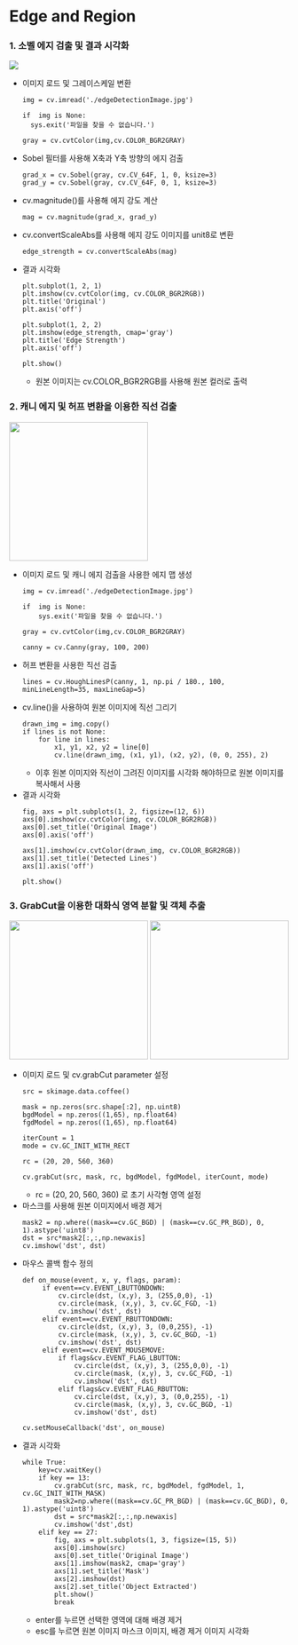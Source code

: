 # Edge and Region

### 1. 소벨 에지 검출 및 결과 시각화
   
   <img src="https://github.com/user-attachments/assets/5531ec81-44c9-42e9-8853-60a6073e2669"/>

  + 이미지 로드 및 그레이스케일 변환
     ```
     img = cv.imread('./edgeDetectionImage.jpg')

     if  img is None:
       sys.exit('파일을 찾을 수 없습니다.')

     gray = cv.cvtColor(img,cv.COLOR_BGR2GRAY)
     ```
  + Sobel 필터를 사용해 X축과 Y축 방향의 에지 검출
     ```
     grad_x = cv.Sobel(gray, cv.CV_64F, 1, 0, ksize=3)
     grad_y = cv.Sobel(gray, cv.CV_64F, 0, 1, ksize=3)
     ```
  + cv.magnitude()를 사용해 에지 강도 계산
     ```
     mag = cv.magnitude(grad_x, grad_y)
     ```
  + cv.convertScaleAbs를 사용해 에지 강도 이미지를 unit8로 변환
     ```
     edge_strength = cv.convertScaleAbs(mag) 
     ```
  + 결과 시각화
     ```
     plt.subplot(1, 2, 1)
     plt.imshow(cv.cvtColor(img, cv.COLOR_BGR2RGB))
     plt.title('Original')
     plt.axis('off')

     plt.subplot(1, 2, 2)
     plt.imshow(edge_strength, cmap='gray')
     plt.title('Edge Strength')
     plt.axis('off')

     plt.show()
     ```
     + 원본 이미지는 cv.COLOR_BGR2RGB를 사용해 원본 컬러로 출력
   
### 2. 캐니 에지 및 허프 변환을 이용한 직선 검출
   
   <img src="https://github.com/user-attachments/assets/52464853-a710-4824-910f-ca9a9633f3df" height="250"/>

  + 이미지 로드 및 캐니 에지 검출을 사용한 에지 맵 생성
     ```
     img = cv.imread('./edgeDetectionImage.jpg')

     if  img is None:
         sys.exit('파일을 찾을 수 없습니다.')

     gray = cv.cvtColor(img,cv.COLOR_BGR2GRAY)

     canny = cv.Canny(gray, 100, 200)
     ```
  + 허프 변환을 사용한 직선 검출
     ```
     lines = cv.HoughLinesP(canny, 1, np.pi / 180., 100, minLineLength=35, maxLineGap=5)
     ```
  + cv.line()을 사용하여 원본 이미지에 직선 그리기
     ```
     drawn_img = img.copy()
     if lines is not None:
         for line in lines:
             x1, y1, x2, y2 = line[0]
             cv.line(drawn_img, (x1, y1), (x2, y2), (0, 0, 255), 2)
     ```
     + 이후 원본 이미지와 직선이 그려진 이미지를 시각화 해야하므로 원본 이미지를 복사해서 사용
  + 결과 시각화
     ```
     fig, axs = plt.subplots(1, 2, figsize=(12, 6))
     axs[0].imshow(cv.cvtColor(img, cv.COLOR_BGR2RGB))
     axs[0].set_title('Original Image')
     axs[0].axis('off')

     axs[1].imshow(cv.cvtColor(drawn_img, cv.COLOR_BGR2RGB))
     axs[1].set_title('Detected Lines')
     axs[1].axis('off')

     plt.show()
     ```
     
### 3. GrabCut을 이용한 대화식 영역 분할 및 객체 추출
   
   <img src="https://github.com/user-attachments/assets/493c21e4-7f8d-4304-92b2-cbb114b22baf" height="250"/>
   <img src="https://github.com/user-attachments/assets/6b37ab8b-e74b-4ae1-9f47-a649971a5d7e" height="250"/>

  + 이미지 로드 및 cv.grabCut parameter 설정
     ```
     src = skimage.data.coffee()

     mask = np.zeros(src.shape[:2], np.uint8)
     bgdModel = np.zeros((1,65), np.float64)
     fgdModel = np.zeros((1,65), np.float64)

     iterCount = 1
     mode = cv.GC_INIT_WITH_RECT

     rc = (20, 20, 560, 360)

     cv.grabCut(src, mask, rc, bgdModel, fgdModel, iterCount, mode)
     ```
     + rc = (20, 20, 560, 360) 로 초기 사각형 영역 설정
  + 마스크를 사용해 원본 이미지에서 배경 제거 
     ```
     mask2 = np.where((mask==cv.GC_BGD) | (mask==cv.GC_PR_BGD), 0, 1).astype('uint8')
     dst = src*mask2[:,:,np.newaxis]
     cv.imshow('dst', dst)
     ```
  + 마우스 콜백 함수 정의
     ```
     def on_mouse(event, x, y, flags, param):
          if event==cv.EVENT_LBUTTONDOWN:
              cv.circle(dst, (x,y), 3, (255,0,0), -1)
              cv.circle(mask, (x,y), 3, cv.GC_FGD, -1)
              cv.imshow('dst', dst)
          elif event==cv.EVENT_RBUTTONDOWN:
              cv.circle(dst, (x,y), 3, (0,0,255), -1)
              cv.circle(mask, (x,y), 3, cv.GC_BGD, -1)
              cv.imshow('dst', dst)    
          elif event==cv.EVENT_MOUSEMOVE:
              if flags&cv.EVENT_FLAG_LBUTTON:
                  cv.circle(dst, (x,y), 3, (255,0,0), -1)
                  cv.circle(mask, (x,y), 3, cv.GC_FGD, -1)
                  cv.imshow('dst', dst)           
              elif flags&cv.EVENT_FLAG_RBUTTON:
                  cv.circle(dst, (x,y), 3, (0,0,255), -1)
                  cv.circle(mask, (x,y), 3, cv.GC_BGD, -1)
                  cv.imshow('dst', dst)            

     cv.setMouseCallback('dst', on_mouse)
     ```
  + 결과 시각화
     ```
     while True: 
         key=cv.waitKey()
         if key == 13:
             cv.grabCut(src, mask, rc, bgdModel, fgdModel, 1, cv.GC_INIT_WITH_MASK)
             mask2=np.where((mask==cv.GC_PR_BGD) | (mask==cv.GC_BGD), 0, 1).astype('uint8')     
             dst = src*mask2[:,:,np.newaxis]
             cv.imshow('dst',dst)
         elif key == 27:
             fig, axs = plt.subplots(1, 3, figsize=(15, 5))
             axs[0].imshow(src)
             axs[0].set_title('Original Image')
             axs[1].imshow(mask2, cmap='gray')
             axs[1].set_title('Mask')
             axs[2].imshow(dst)
             axs[2].set_title('Object Extracted')
             plt.show()
             break
     ```
     + enter를 누르면 선택한 영역에 대해 배경 제거
     + esc를 누르면 원본 이미지 마스크 이미지, 배경 제거 이미지 시각화
